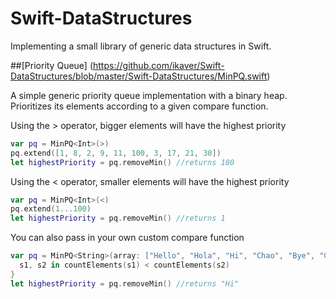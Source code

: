 Swift-DataStructures
========

Implementing a small library of generic data structures in Swift.

##[Priority Queue] (https://github.com/ikaver/Swift-DataStructures/blob/master/Swift-DataStructures/MinPQ.swift)

A simple generic priority queue implementation with a binary heap.
Prioritizes its elements according to a given compare function.

Using the > operator, bigger elements will have the highest priority
```Swift
var pq = MinPQ<Int>(>)
pq.extend([1, 8, 2, 9, 11, 100, 3, 17, 21, 30])
let highestPriority = pq.removeMin() //returns 100
```

Using the < operator, smaller elements will have the highest priority
```Swift
var pq = MinPQ<Int>(<)
pq.extend(1...100)
let highestPriority = pq.removeMin() //returns 1
```

You can also pass in your own custom compare function
```Swift
var pq = MinPQ<String>(array: ["Hello", "Hola", "Hi", "Chao", "Bye", "Goodbye"]) {
  s1, s2 in countElements(s1) < countElements(s2)
}
let highestPriority = pq.removeMin() //returns "Hi"
```
